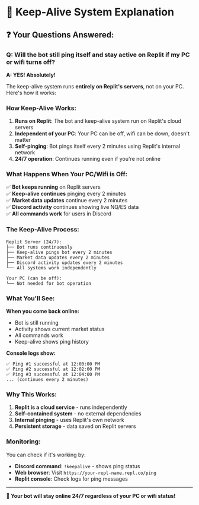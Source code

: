 # 🔄 Keep-Alive System Explanation

## ❓ **Your Questions Answered:**

### **Q: Will the bot still ping itself and stay active on Replit if my PC or wifi turns off?**

**A: YES! Absolutely!** 

The keep-alive system runs **entirely on Replit's servers**, not on your PC. Here's how it works:

### **How Keep-Alive Works:**

1. **Runs on Replit**: The bot and keep-alive system run on Replit's cloud servers
2. **Independent of your PC**: Your PC can be off, wifi can be down, doesn't matter
3. **Self-pinging**: Bot pings itself every 2 minutes using Replit's internal network
4. **24/7 operation**: Continues running even if you're not online

### **What Happens When Your PC/Wifi is Off:**

✅ **Bot keeps running** on Replit servers  
✅ **Keep-alive continues** pinging every 2 minutes  
✅ **Market data updates** continue every 2 minutes  
✅ **Discord activity** continues showing live NQ/ES data  
✅ **All commands work** for users in Discord  

### **The Keep-Alive Process:**

```
Replit Server (24/7):
├── Bot runs continuously
├── Keep-alive pings bot every 2 minutes
├── Market data updates every 2 minutes
├── Discord activity updates every 2 minutes
└── All systems work independently

Your PC (can be off):
└── Not needed for bot operation
```

### **What You'll See:**

**When you come back online:**
- Bot is still running
- Activity shows current market status
- All commands work
- Keep-alive shows ping history

**Console logs show:**
```
✅ Ping #1 successful at 12:00:00 PM
✅ Ping #2 successful at 12:02:00 PM
✅ Ping #3 successful at 12:04:00 PM
... (continues every 2 minutes)
```

### **Why This Works:**

1. **Replit is a cloud service** - runs independently
2. **Self-contained system** - no external dependencies
3. **Internal pinging** - uses Replit's own network
4. **Persistent storage** - data saved on Replit servers

### **Monitoring:**

You can check if it's working by:
- **Discord command**: `!keepalive` - shows ping status
- **Web browser**: Visit `https://your-repl-name.repl.co/ping`
- **Replit console**: Check logs for ping messages

---

**🎉 Your bot will stay online 24/7 regardless of your PC or wifi status!**
